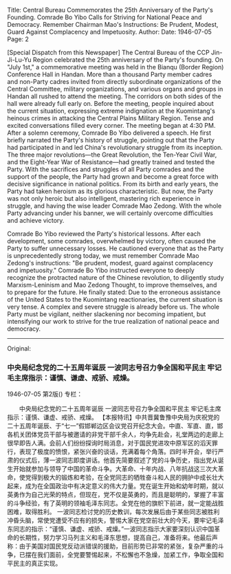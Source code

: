 Title: Central Bureau Commemorates the 25th Anniversary of the Party's Founding. Comrade Bo Yibo Calls for Striving for National Peace and Democracy. Remember Chairman Mao's Instructions: Be Prudent, Modest, Guard Against Complacency and Impetuosity.
Author:
Date: 1946-07-05
Page: 2

[Special Dispatch from this Newspaper] The Central Bureau of the CCP Jin-Ji-Lu-Yu Region celebrated the 25th anniversary of the Party's founding. On "July 1st," a commemorative meeting was held in the Bianqu (Border Region) Conference Hall in Handan. More than a thousand Party member cadres and non-Party cadres invited from directly subordinate organizations of the Central Committee, military organizations, and various organs and groups in Handan all rushed to attend the meeting. The corridors on both sides of the hall were already full early on. Before the meeting, people inquired about the current situation, expressing extreme indignation at the Kuomintang's heinous crimes in attacking the Central Plains Military Region. Tense and excited conversations filled every corner. The meeting began at 4:30 PM. After a solemn ceremony, Comrade Bo Yibo delivered a speech. He first briefly narrated the Party's history of struggle, pointing out that the Party had participated in and led China's revolutionary struggle from its inception. The three major revolutions—the Great Revolution, the Ten-Year Civil War, and the Eight-Year War of Resistance—had greatly trained and tested the Party. With the sacrifices and struggles of all Party comrades and the support of the people, the Party had grown and become a great force with decisive significance in national politics. From its birth and early years, the Party had taken heroism as its glorious characteristic. But now, the Party was not only heroic but also intelligent, mastering rich experience in struggle, and having the wise leader Comrade Mao Zedong. With the whole Party advancing under his banner, we will certainly overcome difficulties and achieve victory.

Comrade Bo Yibo reviewed the Party's historical lessons. After each development, some comrades, overwhelmed by victory, often caused the Party to suffer unnecessary losses. He cautioned everyone that as the Party is unprecedentedly strong today, we must remember Comrade Mao Zedong's instructions: "Be prudent, modest, guard against complacency and impetuosity." Comrade Bo Yibo instructed everyone to deeply recognize the protracted nature of the Chinese revolution, to diligently study Marxism-Leninism and Mao Zedong Thought, to improve themselves, and to prepare for the future. He finally stated: Due to the erroneous assistance of the United States to the Kuomintang reactionaries, the current situation is very tense. A complex and severe struggle is already before us. The whole Party must be vigilant, neither slackening nor becoming impatient, but intensifying our work to strive for the true realization of national peace and democracy.



<hr /> 

Original: 


### 中央局纪念党的二十五周年诞辰  一波同志号召力争全国和平民主  牢记毛主席指示：谨慎、谦虚、戒骄、戒燥。

1946-07-05
第2版()
专栏：

　　中央局纪念党的二十五周年诞辰
    一波同志号召力争全国和平民主
    牢记毛主席指示：谨慎、谦虚、戒骄、戒燥。
    【本报特讯】中共晋冀鲁豫中央局为庆祝党的二十五周年诞辰、于“七一”假邯郸边区会议党召开纪念大会。中直、军直、直，邯各机关团体党员干部与被邀请的非党干部千余人，均争先赴会，礼堂两边的走廊上很早即告人满。会前人们纷纷探询时局消息，对于国民党进攻中原军区的滔天罪行，表现了极度的愤恨，紧张兴奋的谈话，充满着每个角落。四时半开会，举行严肃的仪式后，薄一波同志即度讲话。他首先简要叙述了党的斗争历史，指出党从诞生开始就参加与领导了中国的革命斗争。大革命、十年内战、八年抗战这三次大革命，使党得到极大的锻炼和考验，在全党同志的牺牲奋斗和人民的拥护中成长壮大起来，成为在全国政治中有决定意义的伟大力量。党在诞生开始和幼年时期，就以英勇作为自己光荣的特点，但现在，党不仅是英勇的，而且是聪明的，掌握了丰富的斗争经验，有了英明的领袖毛泽东同志。全党在他的旗帜下前进，就一定能战胜困难，取得胜利。
    一波同志检讨党的历史教训，每次发展后由于某些同志被胜利冲昏头脑，常使党遭受不应有的损失，警惕大家在党空前壮大的今天，要牢记毛泽东同志的指示：“谨慎、谦虚、戒骄、戒燥。”一波同志指示大家要深刻认识中国革命的长期性，努力学习马列主义和毛泽东思想，提高自己，准备将来。他最后声称：由于美国对国民党反动派错误的援助，目前形势已非常的紧张，复杂严重的斗争，已摆在我们面前，全党要警惕起来，不松懈也不急燥，加紧工作，争取全国和平民主的真正实现。
